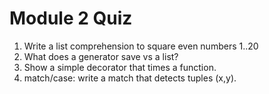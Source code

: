 # Module 2 Quiz

1) Write a list comprehension to square even numbers 1..20
2) What does a generator save vs a list?
3) Show a simple decorator that times a function.
4) match/case: write a match that detects tuples (x,y).
